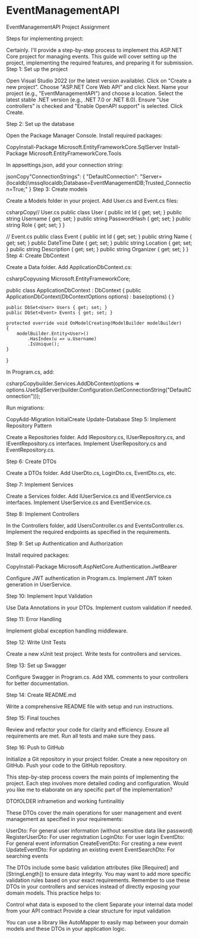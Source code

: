 # EventManagementAPI
EventManagementAPI Project Assignment


Steps for implementing project:




Certainly. I'll provide a step-by-step process to implement this ASP.NET Core project for managing events. This guide will cover setting up the project, implementing the required features, and preparing it for submission.
Step 1: Set up the project

Open Visual Studio 2022 (or the latest version available).
Click on "Create a new project".
Choose "ASP.NET Core Web API" and click Next.
Name your project (e.g., "EventManagementAPI") and choose a location.
Select the latest stable .NET version (e.g., .NET 7.0 or .NET 8.0).
Ensure "Use controllers" is checked and "Enable OpenAPI support" is selected.
Click Create.

Step 2: Set up the database

Open the Package Manager Console.
Install required packages:

CopyInstall-Package Microsoft.EntityFrameworkCore.SqlServer
Install-Package Microsoft.EntityFrameworkCore.Tools

In appsettings.json, add your connection string:

jsonCopy"ConnectionStrings": {
  "DefaultConnection": "Server=(localdb)\\mssqllocaldb;Database=EventManagementDB;Trusted_Connection=True;"
}
Step 3: Create models

Create a Models folder in your project.
Add User.cs and Event.cs files:

csharpCopy// User.cs
public class User
{
    public int Id { get; set; }
    public string Username { get; set; }
    public string PasswordHash { get; set; }
    public string Role { get; set; }
}

// Event.cs
public class Event
{
    public int Id { get; set; }
    public string Name { get; set; }
    public DateTime Date { get; set; }
    public string Location { get; set; }
    public string Description { get; set; }
    public string Organizer { get; set; }
}
Step 4: Create DbContext

Create a Data folder.
Add ApplicationDbContext.cs:

csharpCopyusing Microsoft.EntityFrameworkCore;

public class ApplicationDbContext : DbContext
{
    public ApplicationDbContext(DbContextOptions<ApplicationDbContext> options)
        : base(options)
    {
    }

    public DbSet<User> Users { get; set; }
    public DbSet<Event> Events { get; set; }

    protected override void OnModelCreating(ModelBuilder modelBuilder)
    {
        modelBuilder.Entity<User>()
            .HasIndex(u => u.Username)
            .IsUnique();
    }
}

In Program.cs, add:

csharpCopybuilder.Services.AddDbContext<ApplicationDbContext>(options =>
    options.UseSqlServer(builder.Configuration.GetConnectionString("DefaultConnection")));

Run migrations:

CopyAdd-Migration InitialCreate
Update-Database
Step 5: Implement Repository Pattern

Create a Repositories folder.
Add IRepository.cs, IUserRepository.cs, and IEventRepository.cs interfaces.
Implement UserRepository.cs and EventRepository.cs.

Step 6: Create DTOs

Create a DTOs folder.
Add UserDto.cs, LoginDto.cs, EventDto.cs, etc.

Step 7: Implement Services

Create a Services folder.
Add IUserService.cs and IEventService.cs interfaces.
Implement UserService.cs and EventService.cs.

Step 8: Implement Controllers

In the Controllers folder, add UsersController.cs and EventsController.cs.
Implement the required endpoints as specified in the requirements.

Step 9: Set up Authentication and Authorization

Install required packages:

CopyInstall-Package Microsoft.AspNetCore.Authentication.JwtBearer

Configure JWT authentication in Program.cs.
Implement JWT token generation in UserService.

Step 10: Implement Input Validation

Use Data Annotations in your DTOs.
Implement custom validation if needed.

Step 11: Error Handling

Implement global exception handling middleware.

Step 12: Write Unit Tests

Create a new xUnit test project.
Write tests for controllers and services.

Step 13: Set up Swagger

Configure Swagger in Program.cs.
Add XML comments to your controllers for better documentation.

Step 14: Create README.md

Write a comprehensive README file with setup and run instructions.

Step 15: Final touches

Review and refactor your code for clarity and efficiency.
Ensure all requirements are met.
Run all tests and make sure they pass.

Step 16: Push to GitHub

Initialize a Git repository in your project folder.
Create a new repository on GitHub.
Push your code to the GitHub repository.

This step-by-step process covers the main points of implementing the project. Each step involves more detailed coding and configuration. Would you like me to elaborate on any specific part of the implementation?




DTOfOLDER inframetion and working funtinalitiy 

These DTOs cover the main operations for user management and event management as specified in your requirements:

UserDto: For general user information (without sensitive data like password)
RegisterUserDto: For user registration
LoginDto: For user login
EventDto: For general event information
CreateEventDto: For creating a new event
UpdateEventDto: For updating an existing event
EventSearchDto: For searching events

The DTOs include some basic validation attributes (like [Required] and [StringLength]) to ensure data integrity. You may want to add more specific validation rules based on your exact requirements.
Remember to use these DTOs in your controllers and services instead of directly exposing your domain models. This practice helps to:

Control what data is exposed to the client
Separate your internal data model from your API contract
Provide a clear structure for input validation

You can use a library like AutoMapper to easily map between your domain models and these DTOs in your application logic.



